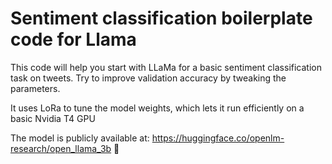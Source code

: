 # Sentiment classification boilerplate code for Llama

This code will help you start with LLaMa for a basic sentiment classification task on tweets.
Try to improve validation accuracy by tweaking the parameters.

It uses LoRa to tune the model weights, which lets it run efficiently on a basic Nvidia T4 GPU


The model is publicly available at: https://huggingface.co/openlm-research/open_llama_3b 🤗

